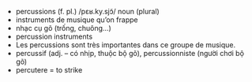 
- percussions (f. pl.)	/pɛʁ.ky.sjɔ̃/	noun (plural)
- instruments de musique qu’on frappe	
- nhạc cụ gõ (trống, chuông...)	
- percussion instruments
- Les percussions sont très importantes dans ce groupe de musique.	
- percussif (adj. – có nhịp, thuộc bộ gõ), percussionniste (người chơi bộ gõ)	
- percutere = to strike